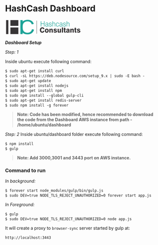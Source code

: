 # HashCash Dashboard
[![HashCash](https://github.com/HashCash-Consultants/dashboard/raw/master/img/hashcash-logo.png)](https://www.hashcashconsultants.com/)

***Dashboard Setup***

*Step: 1*

Inside ubuntu execute following command:
```ssh
$ sudo apt-get install curl
$ curl -sL https://deb.nodesource.com/setup_9.x | sudo -E bash -
$ sudo apt-get update
$ sudo apt-get install nodejs
$ sudo apt-get install npm
$ sudo npm install --global gulp-cli
$ sudo apt-get install redis-server
$ sudo npm install -g forever
```

>**Note: Code has been modified, hence recommended to download the code from the Dashboard AWS instance from path - /home/ubuntu/dashboard**

*Step: 2*
Inside ubuntu/dashboard folder execute following command:
```ssh
$ npm install
$ gulp
```
>**Note:  Add  3000,3001 and 3443 port on AWS instance.**

### Command to run
*In background:*
```ssh
$ forever start node_modules/gulp/bin/gulp.js
$ sudo DEV=true NODE_TLS_REJECT_UNAUTHORIZED=0 forever start app.js
```
*In Foreground:*
```ssh
$ gulp
$ sudo DEV=true NODE_TLS_REJECT_UNAUTHORIZED=0 node app.js
```

It will create a proxy to `browser-sync` server started by gulp at:

```ssh
http://localhost:3443
```